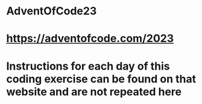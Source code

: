 # AdventOfCode23
# https://adventofcode.com/2023
# Instructions for each day of this coding exercise can be found on that website and are not repeated here
